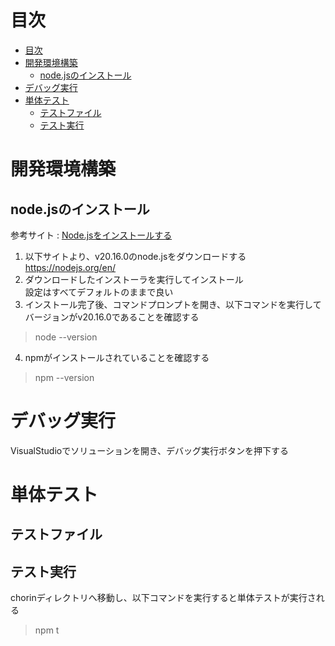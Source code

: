 # 目次
- [目次](#目次)
- [開発環境構築](#開発環境構築)
  - [node.jsのインストール](#nodejsのインストール)
- [デバッグ実行](#デバッグ実行)
- [単体テスト](#単体テスト)
  - [テストファイル](#テストファイル)
  - [テスト実行](#テスト実行)


# 開発環境構築

## node.jsのインストール
参考サイト : [Node.jsをインストールする](https://qiita.com/sefoo0104/items/0653c935ea4a4db9dc2b)

1. 以下サイトより、v20.16.0のnode.jsをダウンロードする  
https://nodejs.org/en/
2. ダウンロードしたインストーラを実行してインストール  
設定はすべてデフォルトのままで良い
3. インストール完了後、コマンドプロンプトを開き、以下コマンドを実行してバージョンがv20.16.0であることを確認する  
> node --version
4. npmがインストールされていることを確認する
> npm --version

# デバッグ実行
VisualStudioでソリューションを開き、デバッグ実行ボタンを押下する

# 単体テスト
## テストファイル

## テスト実行
chorinディレクトリへ移動し、以下コマンドを実行すると単体テストが実行される
> npm t
